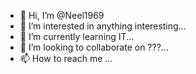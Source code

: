 - 👋 Hi, I’m @Neel1969
- 👀 I’m interested in anything interesting...
- 🌱 I’m currently learning IT...
- 💞️ I’m looking to collaborate on ???...
- 📫 How to reach me ...

<!---
Neel1969/Neel1969 is a ✨ special ✨ repository because its `README.md` (this file) appears on your GitHub profile.
You can click the Preview link to take a look at your changes.
--->
